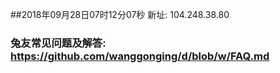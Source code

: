 ##2018年09月28日07时12分07秒 新址: 104.248.38.80
### 兔友常见问题及解答: https://github.com/wanggonging/d/blob/w/FAQ.md
